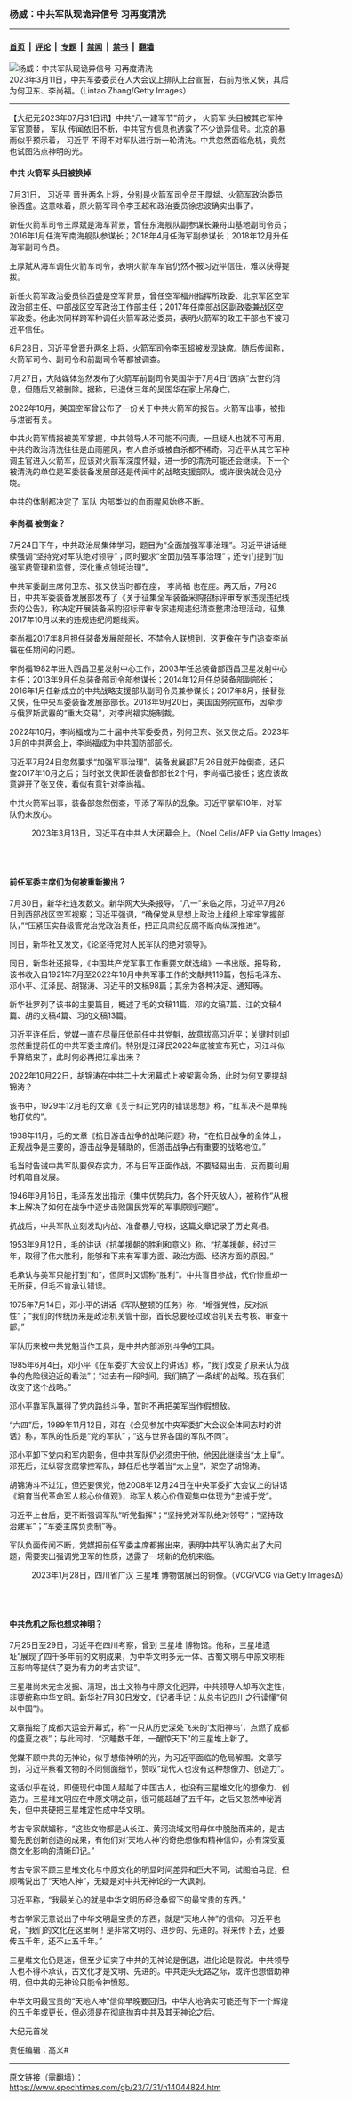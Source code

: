 ### 杨威：中共军队现诡异信号 习再度清洗

---

#### [首页](../../../..?n14044824) &nbsp;|&nbsp; [评论](../../../../../epoch-comment?n14044824) &nbsp;|&nbsp; [专题](../../../../../epoch-special?n14044824) &nbsp;|&nbsp; [禁闻](../../../../../epoch-news?n14044824) &nbsp;|&nbsp; [禁书](../../../../../books?n14044824) &nbsp;|&nbsp; [翻墙](https://github.com/gfw-breaker/nogfw/blob/master/README.md?n14044824)


<div><img alt="杨威：中共军队现诡异信号 习再度清洗" class="attachment-djy_600_400 size-djy_600_400 wp-post-image" src="https://i.epochtimes.com/assets/uploads/2023/03/id13954990-21_GettyImages-1472725889_111-600x400.jpg"/>
<div class="caption">
 2023年3月11日，中共军委委员在人大会议上排队上台宣誓，右前为张又侠，其后为何卫东、李尚福。（Lintao Zhang/Getty Images）
</div></div><hr/><div class="post_content" id="artbody" itemprop="articleBody">
 <!-- article content begin -->
 <p>
  【大纪元2023年07月31日讯】中共“八一建军节”前夕，
  <ok href="https://www.epochtimes.com/gb/tag/%E7%81%AB%E7%AE%AD%E5%86%9B.html">
   火箭军
  </ok>
  头目被其它军种军官顶替，
  <ok href="https://www.epochtimes.com/gb/tag/%E5%86%9B%E9%98%9F.html">
   军队
  </ok>
  传闻依旧不断，中共官方信息也透露了不少诡异信号。北京的暴雨似乎预示着，
  <ok href="https://www.epochtimes.com/gb/tag/%E4%B9%A0%E8%BF%91%E5%B9%B3.html">
   习近平
  </ok>
  不得不对军队进行新一轮清洗。中共忽然面临危机，竟然也试图沾点神明的光。
 </p>
 <h4>
  中共
  <ok href="https://www.epochtimes.com/gb/tag/%E7%81%AB%E7%AE%AD%E5%86%9B.html">
   火箭军
  </ok>
  头目被换掉
 </h4>
 <p>
  7月31日，
  <ok href="https://www.epochtimes.com/gb/tag/%E4%B9%A0%E8%BF%91%E5%B9%B3.html">
   习近平
  </ok>
  晋升两名上将，分别是火箭军司令员王厚斌、火箭军政治委员徐西盛。这意味着，原火箭军司令李玉超和政治委员徐忠波确实出事了。
 </p>
 <p>
  新任火箭军司令王厚斌是海军背景，曾任东海舰队副参谋长兼舟山基地副司令员；2016年1月任海军南海舰队参谋长；2018年4月任海军副参谋长；2018年12月升任海军副司令员。
 </p>
 <p>
  王厚斌从海军调任火箭军司令，表明火箭军军官仍然不被习近平信任，难以获得提拔。
 </p>
 <p>
  新任火箭军政治委员徐西盛是空军背景，曾任空军福州指挥所政委、北京军区空军政治部主任、中部战区空军政治工作部主任；2017年任南部战区副政委兼战区空军政委。他此次同样跨军种调任火箭军政治委员，表明火箭军的政工干部也不被习近平信任。
 </p>
 <p>
  6月28日，习近平曾晋升两名上将，火箭军司令李玉超被发现缺席。随后传闻称，火箭军司令、副司令和前副司令等都被调查。
 </p>
 <p>
  7月27日，大陆媒体忽然发布了火箭军前副司令吴国华于7月4日“因病”去世的消息，但随后又被删除。据称，已退休三年的吴国华在家上吊身亡。
 </p>
 <p>
  2022年10月，美国空军曾公布了一份关于中共火箭军的报告。火箭军出事，被指与泄密有关。
 </p>
 <p>
  中共火箭军情报被美军掌握，中共领导人不可能不问责，一旦疑人也就不可再用，中共的政治清洗往往是血雨腥风，有人自杀或被自杀都不稀奇。习近平从其它军种调主官进入火箭军，应该对火箭军深度怀疑，进一步的清洗可能还会继续。下一个被清洗的单位是军委装备发展部还是传闻中的战略支援部队，或许很快就会见分晓。
 </p>
 <p>
  中共的体制都决定了
  <ok href="https://www.epochtimes.com/gb/tag/%E5%86%9B%E9%98%9F.html">
   军队
  </ok>
  内部类似的血雨腥风始终不断。
 </p>
 <h4>
  <ok href="https://www.epochtimes.com/gb/tag/%E6%9D%8E%E5%B0%9A%E7%A6%8F.html">
   李尚福
  </ok>
  被倒查？
 </h4>
 <p>
  7月24日下午，中共政治局集体学习，题目为“全面加强军事治理”。习近平讲话继续强调“坚持党对军队绝对领导”；同时要求“全面加强军事治理”；还专门提到“加强军费管理和监督，深化重点领域治理”。
 </p>
 <p>
  中共军委副主席何卫东、张又侠当时都在座，
  <ok href="https://www.epochtimes.com/gb/tag/%E6%9D%8E%E5%B0%9A%E7%A6%8F.html">
   李尚福
  </ok>
  也在座。两天后，7月26日，中共军委装备发展部发布了《关于征集全军装备采购招标评审专家违规违纪线索的公告》，称决定开展装备采购招标评审专家违规违纪清查整肃治理活动，征集2017年10月以来的违规违纪问题线索。
 </p>
 <p>
  李尚福2017年8月担任装备发展部部长，不禁令人联想到，这更像在专门追查李尚福在任期间的问题。
 </p>
 <p>
  李尚福1982年进入西昌卫星发射中心工作，2003年任总装备部西昌卫星发射中心主任；2013年9月任总装备部司令部参谋长；2014年12月任总装备部副部长；2016年1月任新成立的中共战略支援部队副司令员兼参谋长；2017年8月，接替张又侠，任中央军委装备发展部部长。2018年9月20日，美国国务院宣布，因牵涉与俄罗斯武器的“重大交易”，对李尚福实施制裁。
 </p>
 <p>
  2022年10月，李尚福成为二十届中共军委委员，列何卫东、张又侠之后。2023年3月的中共两会上，李尚福成为中共国防部部长。
 </p>
 <p>
  习近平7月24日忽然要求“加强军事治理”，装备发展部7月26日就开始倒查，还只查2017年10月之后；当时张又侠卸任装备部部长2个月，李尚福已接任；这应该故意避开了张又侠，看似有意针对李尚福。
 </p>
 <p>
  中共火箭军出事，装备部忽然倒查，平添了军队的乱象。习近平掌军10年，对军队仍未放心。
 </p>
 <figure aria-describedby="caption-attachment-13950433" class="wp-caption aligncenter" id="attachment_13950433" style="width: 600px">
  <ok href="https://i.epochtimes.com/assets/uploads/2023/03/id13950433-GettyImages-1248109654_light.jpg" target="_blank">
   <img alt="" class="size-large wp-image-13950433" src="https://i.epochtimes.com/assets/uploads/2023/03/id13950433-GettyImages-1248109654_light-600x400.jpg"/>
  </ok>
  <br/><figcaption class="wp-caption-text" id="caption-attachment-13950433">
   2023年3月13日，习近平在中共人大闭幕会上。（Noel Celis/AFP via Getty Images）
  </figcaption><br/>
 </figure><br/>
 <h4>
  前任军委主席们为何被重新搬出？
 </h4>
 <p>
  7月30日，新华社连发数文。新华网大头条报导，“八一”来临之际，习近平7月26日到西部战区空军视察；习近平强调，“确保党从思想上政治上组织上牢牢掌握部队，”“压紧压实各级管党治党政治责任，把正风肃纪反腐不断向纵深推进”。
 </p>
 <p>
  同日，新华社又发文，《论坚持党对人民军队的绝对领导》。
 </p>
 <p>
  同日，新华社还报导，《中国共产党军事工作重要文献选编》一书出版。报导称，该书收入自1921年7月至2022年10月中共军事工作的文献共119篇，包括毛泽东、邓小平、江泽民、胡锦涛、习近平的文稿98篇；其余为各种决定、通知等。
 </p>
 <p>
  新华社罗列了该书的主要篇目，概述了毛的文稿11篇、邓的文稿7篇、江的文稿4篇、胡的文稿4篇、习的文稿13篇。
 </p>
 <p>
  习近平连任后，党媒一直在尽量压低前任中共党魁，故意拔高习近平；关键时刻却忽然重提前任的中共军委主席们。特别是江泽民2022年底被宣布死亡，习江斗似乎算结束了，此时何必再把江拿出来？
 </p>
 <p>
  2022年10月22日，胡锦涛在中共二十大闭幕式上被架离会场，此时为何又要提胡锦涛？
 </p>
 <p>
  该书中，1929年12月毛的文章《关于纠正党内的错误思想》称，“红军决不是单纯地打仗的”。
 </p>
 <p>
  1938年11月，毛的文章《抗日游击战争的战略问题》称，“在抗日战争的全体上，正规战争是主要的，游击战争是辅助的，但游击战争占有重要的战略地位。”
 </p>
 <p>
  毛当时告诫中共军队要保存实力，不与日军正面作战，不要轻易出击，反而要利用时机暗自发展。
 </p>
 <p>
  1946年9月16日，毛泽东发出指示《集中优势兵力，各个歼灭敌人》，被称作“从根本上解决了如何在战争中逐步击败国民党军的军事原则问题”。
 </p>
 <p>
  抗战后，中共军队立刻发动内战、准备暴力夺权，这篇文章记录了历史真相。
 </p>
 <p>
  1953年9月12日，毛的讲话《抗美援朝的胜利和意义》称，“抗美援朝，经过三年，取得了伟大胜利，能够和下来有军事方面、政治方面、经济方面的原因。”
 </p>
 <p>
  毛承认与美军只能打到“和”，但同时又谎称“胜利”。中共盲目参战，代价惨重却一无所获，但毛不肯承认错误。
 </p>
 <p>
  1975年7月14日，邓小平的讲话《军队整顿的任务》称，“增强党性，反对派性”；“我们的传统历来是政治机关管干部，首长总要经过政治机关去考核、审查干部。”
 </p>
 <p>
  军队历来被中共党魁当作工具，是中共内部派别斗争的工具。
 </p>
 <p>
  1985年6月4日，邓小平《在军委扩大会议上的讲话》称，“我们改变了原来认为战争的危险很迫近的看法”；“过去有一段时间，我们搞了‘一条线’的战略。现在我们改变了这个战略。”
 </p>
 <p>
  邓小平靠军队赢得了党内路线斗争，暂时不再把美军当作假想敌。
 </p>
 <p>
  “六四”后，1989年11月12日，邓在《会见参加中央军委扩大会议全体同志时的讲话》称，军队的性质是“党的军队”；“这与世界各国的军队不同”。
 </p>
 <p>
  邓小平卸下党内和军内职务，但中共军队仍必须忠于他，他因此继续当“太上皇”。邓死后，江纵容贪腐掌控军队，卸任后也学着当“太上皇”，架空了胡锦涛。
 </p>
 <p>
  胡锦涛斗不过江，但还要保党，他2008年12月24日在中央军委扩大会议上的讲话《培育当代革命军人核心价值观》，称军人核心价值观集中体现为“忠诚于党”。
 </p>
 <p>
  习近平上台后，更不断强调军队“听党指挥”；“坚持党对军队绝对领导”；“坚持政治建军”；“军委主席负责制”等。
 </p>
 <p>
  军队负面传闻不断，党媒把前任军委主席都搬出来，表明中共军队确实出了大问题，需要突出强调党卫军的性质，透露了一场新的危机来临。
 </p>
 <figure aria-describedby="caption-attachment-14044826" class="wp-caption aligncenter" id="attachment_14044826" style="width: 600px">
  <ok href="https://i.epochtimes.com/assets/uploads/2023/07/id14044826-GettyImages-1460637822m.jpg" target="_blank">
   <img alt="" class="size-large wp-image-14044826" src="https://i.epochtimes.com/assets/uploads/2023/07/id14044826-GettyImages-1460637822m-600x400.jpg"/>
  </ok>
  <br/><figcaption class="wp-caption-text" id="caption-attachment-14044826">
   2023年1月28日，四川省广汉
   <ok href="https://www.epochtimes.com/gb/tag/%E4%B8%89%E6%98%9F%E5%A0%86.html">
    三星堆
   </ok>
   博物馆展出的铜像。（VCG/VCG via Getty Images∆）
  </figcaption><br/>
 </figure><br/>
 <h4>
  中共危机之际也想求神明？
 </h4>
 <p>
  7月25日至29日，习近平在四川考察，曾到
  <ok href="https://www.epochtimes.com/gb/tag/%E4%B8%89%E6%98%9F%E5%A0%86.html">
   三星堆
  </ok>
  博物馆。他称，三星堆遗址“展现了四千多年前的文明成果，为中华文明多元一体、古蜀文明与中原文明相互影响等提供了更为有力的考古实证”。
 </p>
 <p>
  三星堆尚未完全发掘、清理，出土文物与中原文化迥异，中共领导人却再次定性，非要统称中华文明。新华社7月30日发文，《记者手记：从总书记四川之行读懂“何以中国”》。
 </p>
 <p>
  文章描绘了成都大运会开幕式，称“一只从历史深处飞来的‘太阳神鸟’，点燃了成都的盛夏之夜”；与此同时，“沉睡数千年，一醒惊天下”的三星堆上新了。
 </p>
 <p>
  党媒不顾中共的无神论，似乎想借神明的光，为习近平面临的危局解围。文章写到，习近平察看文物的不同侧面细节，赞叹“现代人也没有这种想像力、创造力”。
 </p>
 <p>
  这话似乎在说，即便现代中国人超越了中国古人，也没有三星堆文化的想像力、创造力。三星堆文明应在中原文明之前，很可能超越了五千年，之后又忽然神秘消失，但中共硬把三星堆定性成中华文明。
 </p>
 <p>
  考古专家献媚称，“这些文物都是从长江、黄河流域文明母体中脱胎而来的，是古蜀先民创新创造的成果，有他们对‘天地人神’的奇绝想像和精神信仰，亦有深受夏商文化影响的清晰印记。”
 </p>
 <p>
  考古专家不顾三星堆文化与中原文化的明显时间差异和巨大不同，试图拍马屁，但顺嘴说出了“天地人神”，无疑是对中共无神论的一大讽刺。
 </p>
 <p>
  习近平称，“我最关心的就是中华文明历经沧桑留下的最宝贵的东西。”
 </p>
 <p>
  考古学家无意说出了中华文明最宝贵的东西，就是“天地人神”的信仰。习近平也说，“我们的文化在这里啊！是非常文明的、进步的、先进的。将来传下去，还要传五千年，还不止五千年。”
 </p>
 <p>
  三星堆文化仍是迷，但至少证实了中共的无神论是倒退，进化论是假说。中共领导人也不得不承认，古文化才是文明、先进的。中共走头无路之际，或许也想借助神明，但中共的无神论只能令神愤怒。
 </p>
 <p>
  中华文明最宝贵的“天地人神”信仰早晚要回归，中华大地确实可能还有下一个辉煌的五千年或更长，但必须是在彻底抛弃中共及其无神论之后。
 </p>
 <p>
  大纪元首发
 </p>
 <p>
  责任编辑：高义#
 </p>
 <!-- article content end -->
 <div id="below_article_ad">
 </div>
</div>


---

原文链接（需翻墙）：https://www.epochtimes.com/gb/23/7/31/n14044824.htm